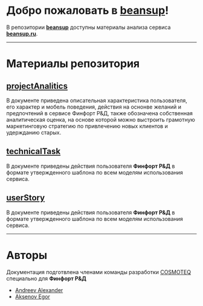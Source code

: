 # Добро пожаловать в **[beansup](https://github.com/AndreevAA/beansup)**!

В репозитории **[beansup](https://github.com/AndreevAA/beansup)** доступны материалы анализа сервиса **[beansup.ru](https://beansup.ru)**.

---

# Материалы репозитория

## [projectAnalitics](https://github.com/AndreevAA/beansup/tree/main/projectAnalitics)

В документе приведена описательная характеристика пользователя, его характер и мобель поведения, действия на оснонве желаний и предпочтений в сервисе Финфорт Р&Д, также обозначена собственная аналитическая оценка, на основе которой можно выстроить грамотную маркетинговую стратегию по привлечению новых клиентов и удержданию старых.

## [technicalTask](https://github.com/AndreevAA/beansup/tree/main/technicalTask)

В документе приведены действия пользователя **Финфорт Р&Д** в формате утвержденного шаблона по всем моделям использования сервиса.

## [userStory](https://github.com/AndreevAA/beansup/tree/main/userStory)

В документе приведены действия пользователя **Финфорт Р&Д** в формате утвержденного шаблона по всем моделям использования сервиса.

---

# Авторы
Документация подготвлена членами команды разработки [COSMOTEQ](https://cosmoteq.com/) специально для **Финфорт Р&Д**
 - [Andreev Alexander](https://github.com/AndreevAA)
 - [Aksenov Egor](https://github.com/01Flame10)
